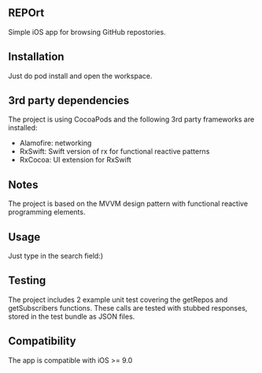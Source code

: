 ## REPOrt

Simple iOS app for browsing GitHub repostories.

## Installation

Just do pod install and open the workspace.

## 3rd party dependencies

The project is using CocoaPods and the following 3rd party frameworks are installed:
 - Alamofire: networking
 - RxSwift: Swift version of rx for functional reactive patterns
 - RxCocoa: UI extension for RxSwift

## Notes

The project is based on the MVVM design pattern with functional reactive programming elements.

## Usage

Just type in the search field:)

## Testing

The project includes 2 example unit test covering the getRepos and getSubscribers functions.
These calls are tested with stubbed responses, stored in the test bundle as JSON files.

## Compatibility

The app is compatible with iOS >= 9.0
